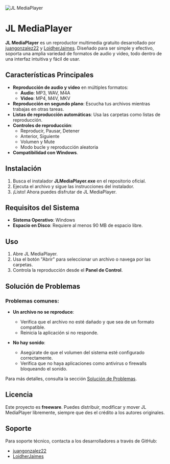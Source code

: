 ![JL MediaPlayer](https://i.imgur.com/K2qiJAj.png)

# JL MediaPlayer

**JL MediaPlayer** es un reproductor multimedia gratuito desarrollado por [juangonzalez22](https://github.com/juangonzalez22) y [LoidherJaimes](https://github.com/LoidherJaimes). Diseñado para ser simple y efectivo, soporta una amplia variedad de formatos de audio y video, todo dentro de una interfaz intuitiva y fácil de usar.

## Características Principales

- **Reproducción de audio y video** en múltiples formatos:
  - **Audio**: MP3, WAV, M4A
  - **Video**: MP4, M4V, MKV
- **Reproducción en segundo plano**: Escucha tus archivos mientras trabajas en otras tareas.
- **Listas de reproducción automáticas**: Usa las carpetas como listas de reproducción.
- **Controles de reproducción**:
  - Reproducir, Pausar, Detener
  - Anterior, Siguiente
  - Volumen y Mute
  - Modo bucle y reproducción aleatoria
- **Compatibilidad con Windows**.

## Instalación

1. Busca el instalador **JLMediaPlayer.exe** en el repositorio oficial.
2. Ejecuta el archivo y sigue las instrucciones del instalador.
3. ¡Listo! Ahora puedes disfrutar de JL MediaPlayer.

## Requisitos del Sistema

- **Sistema Operativo**: Windows
- **Espacio en Disco**: Requiere al menos 90 MB de espacio libre.

## Uso

1. Abre JL MediaPlayer.
2. Usa el botón "Abrir" para seleccionar un archivo o navega por las carpetas.
3. Controla la reproducción desde el **Panel de Control**.

## Solución de Problemas

### Problemas comunes:
- **Un archivo no se reproduce**:
  - Verifica que el archivo no esté dañado y que sea de un formato compatible.
  - Reinicia la aplicación si no responde.
  
- **No hay sonido**:
  - Asegúrate de que el volumen del sistema esté configurado correctamente.
  - Verifica que no haya aplicaciones como antivirus o firewalls bloqueando el sonido.

Para más detalles, consulta la sección [Solución de Problemas](#).

## Licencia

Este proyecto es **freeware**. Puedes distribuir, modificar y mover JL MediaPlayer libremente, siempre que des el crédito a los autores originales.

## Soporte

Para soporte técnico, contacta a los desarrolladores a través de GitHub:

- [juangonzalez22](https://github.com/juangonzalez22)
- [LoidherJaimes](https://github.com/LoidherJaimes)
